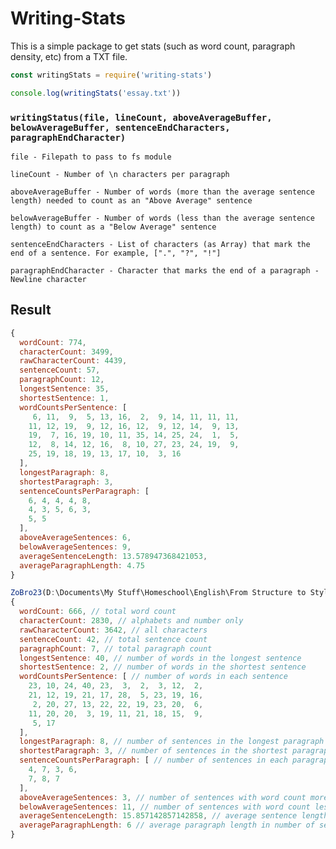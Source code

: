 # Writing-Stats
This is a simple package to get stats (such as word count, paragraph density, etc) from a TXT file.
```js
const writingStats = require('writing-stats')

console.log(writingStats('essay.txt'))
```

### **```writingStatus(file, lineCount, aboveAverageBuffer, belowAverageBuffer, sentenceEndCharacters, paragraphEndCharacter)```**

```file - Filepath to pass to fs module```

```lineCount - Number of \n characters per paragraph```

```aboveAverageBuffer - Number of words (more than the average sentence length) needed to count as an "Above Average" sentence```

```belowAverageBuffer - Number of words (less than the average sentence length) to count as a "Below Average" sentence```

```sentenceEndCharacters - List of characters (as Array) that mark the end of a sentence. For example, [".", "?", "!"]```

```paragraphEndCharacter - Character that marks the end of a paragraph - Newline character```

## Result
```js
{
  wordCount: 774,
  characterCount: 3499,
  rawCharacterCount: 4439,
  sentenceCount: 57,
  paragraphCount: 12,
  longestSentence: 35,
  shortestSentence: 1,
  wordCountsPerSentence: [
     6, 11,  9,  5, 13, 16,  2,  9, 14, 11, 11, 11,
    11, 12, 19,  9, 12, 16, 12,  9, 12, 14,  9, 13,
    19,  7, 16, 19, 10, 11, 35, 14, 25, 24,  1,  5,
    12,  8, 14, 12, 16,  8, 10, 27, 23, 24, 19,  9,
    25, 19, 18, 19, 13, 17, 10,  3, 16
  ],
  longestParagraph: 8,
  shortestParagraph: 3,
  sentenceCountsPerParagraph: [
    6, 4, 4, 4, 8,
    4, 3, 5, 6, 3,
    5, 5
  ],
  aboveAverageSentences: 6,
  belowAverageSentences: 9,
  averageSentenceLength: 13.578947368421053,
  averageParagraphLength: 4.75
}

ZoBro23(D:\Documents\My Stuff\Homeschool\English\From Structure to Style\writing-stats)--> node index.js
{
  wordCount: 666, // total word count
  characterCount: 2830, // alphabets and number only
  rawCharacterCount: 3642, // all characters
  sentenceCount: 42, // total sentence count
  paragraphCount: 7, // total paragraph count
  longestSentence: 40, // number of words in the longest sentence
  shortestSentence: 2, // number of words in the shortest sentence
  wordCountsPerSentence: [ // number of words in each sentence
    23, 10, 24, 40, 23,  3,  2,  3, 12,  2,
    21, 12, 19, 21, 17, 28,  5, 23, 19, 16,
     2, 20, 27, 13, 22, 22, 19, 23, 20,  6,
    11, 20, 20,  3, 19, 11, 21, 18, 15,  9,
     5, 17
  ],
  longestParagraph: 8, // number of sentences in the longest paragraph
  shortestParagraph: 3, // number of sentences in the shortest paragraph
  sentenceCountsPerParagraph: [ // number of sentences in each paragraph
    4, 7, 3, 6,
    7, 8, 7
  ],
  aboveAverageSentences: 3, // number of sentences with word count more than the average - with buffer
  belowAverageSentences: 11, // number of sentences with word count less than the average - with buffer
  averageSentenceLength: 15.857142857142858, // average sentence length in number of words
  averageParagraphLength: 6 // average paragraph length in number of sentences
}
```